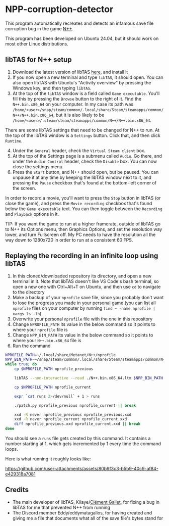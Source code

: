 # NPP-corruption-detector

This program automatically recreates and detects an infamous save file corruption bug in the game [N++](https://en.wikipedia.org/wiki/N%2B%2B).

This program has been developed on Ubuntu 24.04, but it should work on most other Linux distributions.

## libTAS for N++ setup

1. Download the latest version of libTAS [here](https://ci.appveyor.com/project/clementgallet/libtas/build/artifacts), and install it
2. If you now open a new terminal and type `libTAS`, it should open. You can also open libTAS with Ubuntu's "Activity overview" by pressing the Windows key, and then typing `libTAS`.
3. At the top of the `libTAS` window is a field called `Game executable`. You'll fill this by pressing the `Browse` button to the right of it. Find the `N++.bin.x86_64` on your computer. In my case its path was `/home/<user>/snap/steam/common/.local/share/Steam/steamapps/common/N++/N++.bin.x86_64`, but it is also likely to be `/home/<user>/.steam/steam/steamapps/common/N++/N++.bin.x86_64`.

There are some libTAS settings that need to be changed for N++ to run.
At the top of the libTAS window is a `Settings` button. Click that, and then click `Runtime`.

4. Under the `General` header, check the `Virtual Steam client` box.
5. At the top of the Settings page is a submenu called `Audio`. Go there, and under the `Audio Control` header, check the `Disable` box. You can now close the settings menu.
6. Press the `Start` button, and N++ should open, but be paused. You can unpause it at any time by keeping the libTAS window next to it, and pressing the `Pause` checkbox that's found at the bottom-left corner of the screen.

In order to record a movie, you'll want to press the `Stop` button in libTAS (or close the game), and press the `Movie recording` checkbox that's found below the `Game executable` text. You can then toggle between the `Recording` and `Playback` options in it.

TIP:
If you want the game to run at a higher framerate, outside of libTAS go to N++ its Options menu, then Graphics Options, and set the resolution way lower, and turn Fullscreen off.
My PC needs to have the resolution all the way down to 1280x720 in order to run at a consistent 60 FPS.

## Replaying the recording in an infinite loop using libTAS

1. In this cloned/downloaded repository its directory, and open a new terminal in it. Note that libTAS doesn't like VS Code's bash terminal, so open a new one with Ctrl+Alt+T on Ubuntu, and then use `cd` to navigate to the directory
2. Make a backup of your `nprofile` save file, since you probably don't want to lose the progress you made in your personal game (you can list all `nprofile` files on your computer by running `find ~ -name nprofile | xargs ls -lh`)
3. Overwrite your personal `nprofile` file with the one in this repository
4. Change `NPROFILE_PATH` its value in the below command so it points to where your `nprofile` file is
5. Change `NPP_BIN_PATH` its value in the below command so it points to where your `N++.bin.x86_64` file is
6. Run the command

```bash
NPROFILE_PATH=~/.local/share/Metanet/N++/nprofile
NPP_BIN_PATH=~/snap/steam/common/.local/share/Steam/steamapps/common/N++/N++.bin.x86_64
while true; do
    cp $NPROFILE_PATH nprofile_previous

    libTAS --non-interactive --read ./N++.bin.x86_64.ltm $NPP_BIN_PATH

    cp $NPROFILE_PATH nprofile_current

    expr `cat runs 2>/dev/null` + 1 > runs

    ./patch.py nprofile_previous nprofile_current || break

    xxd -R never nprofile_previous nprofile_previous.xxd
    xxd -R never nprofile_current nprofile_current.xxd
    diff nprofile_previous.xxd nprofile_current.xxd || break
done
```

You should see a `runs` file gets created by this command. It contains a number starting at 1, which gets incremented by 1 every time the command loops.

Here is what running it roughly looks like:

https://github.com/user-attachments/assets/80b9f3c3-b5b9-40c9-af84-e429318a7081

## Credits

- The main developer of libTAS, Kilaye/[Clément Gallet](https://github.com/clementgallet), for fixing a bug in libTAS for me that prevented N++ from running
- The Discord member Eddy/eddymatagallos, for having created and giving me a file that documents what all of the save file's bytes stand for
